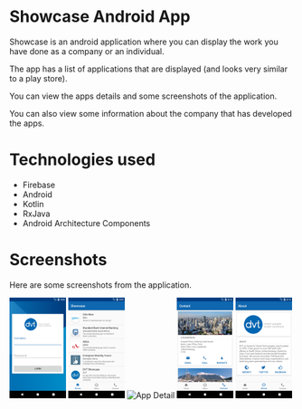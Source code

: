 # Showcase Android App

Showcase is an android application where you can display the work you have done as a company or an individual.

The app has a list of applications that are displayed (and looks very similar to a play store).

You can view the apps details and some screenshots of the application.

You can also view some information about the company that has developed the apps.

# Technologies used
- Firebase
- Android
- Kotlin
- RxJava
- Android Architecture Components

# Screenshots

Here are some screenshots from the application. 

<img src="art/login_new.png" alt="Login" style="width: 100px;"/>
<img src="art/app_list.png" alt="App Listing" style="width: 100px;"/>
<img src="art/app_detail_dstv.jpg" alt="App Detail" style="width: 100px;"/>
<img src="art/contact_us.png" alt="Contact us" style="width: 100px;"/>
<img src="art/about.png" alt="About Company" style="width: 100px;"/>




